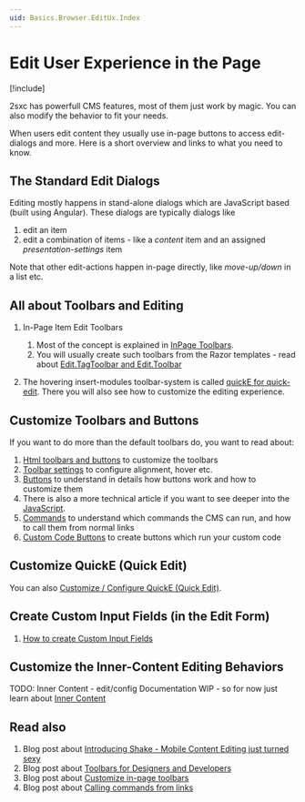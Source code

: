 ```yaml
---
uid: Basics.Browser.EditUx.Index
---
```

# Edit User Experience in the Page

[!include[](../../stack/_shared-float-summary.md)]
<style>
  .context-box-summary .browser-edit,
  .context-box-summary .browser-edit-ui { visibility: visible; }
</style>

2sxc has powerfull CMS features, most of them just work by magic. 
You can also modify the behavior to fit your needs.

When users edit content they usually use in-page buttons to access edit-dialogs and more. Here is a short overview and links to what you need to know.

## The Standard Edit Dialogs

Editing mostly happens in stand-alone dialogs which are JavaScript based (built using Angular). These dialogs are typically dialogs like

1. edit an item
1. edit a combination of items - like a _content_ item and an assigned _presentation-settings_ item

Note that other edit-actions happen in-page directly, like _move-up/down_ in a list etc.


## All about Toolbars and Editing

1. In-Page Item Edit Toolbars
    1. Most of the concept is explained in [InPage Toolbars](xref:Basics.Browser.EditUx.Toolbars.Index).
    1. You will usually create such toolbars from the Razor templates - read about [Edit.TagToolbar and Edit.Toolbar](xref:NetCode.Razor.Edit.Toolbar)

2. The hovering insert-modules toolbar-system is called [quickE for quick-edit](xref:Basics.Browser.EditUx.QuickE). There you will also see how to customize the editing experience. 


## Customize Toolbars and Buttons

If you want to do more than the default toolbars do, you want to read about:

1. [Html toolbars and buttons](xref:JsCode.Toolbars.Index) to customize the toolbars
2. [Toolbar settings](xref:JsCode.Toolbars.Settings) to configure alignment, hover etc.
3. [Buttons](xref:JsCode.Toolbars.Buttons) to understand in details how buttons work and how to customize them
4. There is also a more technical article if you want to see deeper into the [JavaScript](xref:JsCode.Toolbars.Advanced).
5. [Commands](xref:JsCode.Commands.Index) to understand which commands the CMS can run, and how to call them from normal links
6. [Custom Code Buttons](xref:JsCode.Commands.Code) to create buttons which run your custom code

## Customize QuickE (Quick Edit)

You can also [Customize / Configure QuickE (Quick Edit)](xref:JsCode.QuickE.Index).

## Create Custom Input Fields (in the Edit Form)

1. [How to create Custom Input Fields](xref:JsCode.CustomFields.Index)

## Customize the Inner-Content Editing Behaviors

TODO: Inner Content - edit/config Documentation WIP - so for now just learn about [Inner Content](xref:Basics.Cms.InnerContent.Index)

## Read also

1. Blog post about [Introducing Shake - Mobile Content Editing just turned sexy](http://2sxc.org/en/blog/post/introducing-shake-mobile-content-editing-just-turned-sexy)
2. Blog post about [Toolbars for Designers and Developers](http://2sxc.org/en/blog/post/toolbar-for-designers-and-devs-in-2sxc-8-6)
3. Blog post about [Customize in-page toolbars](http://2sxc.org/en/blog/post/customize-edit-toolbar-hover-alignment-more-button-look-and-feel)
4. Blog post about [Calling commands from links](http://2sxc.org/en/blog/post/create-links-which-run-cms-commands-new-2sxc-8-6)




